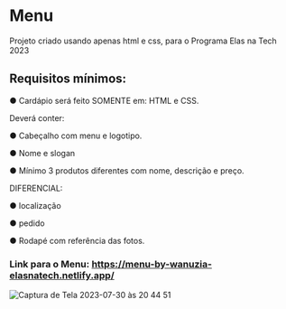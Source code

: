 # Menu
Projeto criado usando apenas html e css, para o Programa Elas na Tech 2023

## Requisitos mínimos:

● Cardápio será feito SOMENTE em: HTML e CSS.

Deverá conter:

  ● Cabeçalho com menu e logotipo.
  
  ● Nome e slogan
  
  ● Mínimo 3 produtos diferentes com nome, descrição e preço.
  
DIFERENCIAL:

  ● localização
  
  ● pedido
  
  ● Rodapé com referência das fotos.

### Link para o Menu: https://menu-by-wanuzia-elasnatech.netlify.app/

![Captura de Tela 2023-07-30 às 20 44 51](https://github.com/Wanuzia/menu/assets/98324557/8cdbd41a-54a0-4c7e-a3df-45af0ba304a8)
